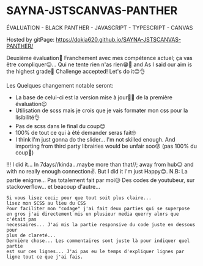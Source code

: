 # SAYNA-JSTSCANVAS-PANTHER
ÉVALUATION - BLACK PANTHER - JAVASCRIPT - TYPESCRIPT - CANVAS

Hosted by gitPage: https://dokja620.github.io/SAYNA-JSTSCANVAS-PANTHER/

Deuxième évaluation🤖 Franchement avec mes compétence actuel; ça vas être compliquer😥...
Qui ne tente rien n'as rien😁🥴 and As I said our aim is the highest grade📝
Challenge accepted! Let's do it😊👌

Les Quelques changement notable seront:
- La base de celui-ci est la version mise à jour👨‍💻 de la première évaluation😉
- Utilisation de scss mais je crois que je vais formater mon css pour la lisibilité👌
- Pas de scss dans le final du coup😊
- 100% de tout ce qui à été demander seras fait🤓
- I think I'm just gonna do the slider... I'm not skilled enough. And importing from third party librairies would be unfair soo😜
(pas 100% du coup🥴)

!!! I did it... In 7days//kinda...maybe more than that//; away from hub😥 and with no really enough connection✌. But I did it I'm just Happy😊.
N.B: La partie enigme... Pas totalement fait par moi😖 Des codes de youtubeur, sur stackoverflow... et beacoup d'autre...

    Si vous lisez ceci; pour que tout soit plus claire... 
    lisez mon SCSS au lieu du CSS
    Pour faciliter mon "codage" j'ai fait deux parties qui se superpose
    en gros j'ai directement mis un plusieur media querry alors que c'était pas
    necessaires... J'ai mis la partie responsive du code juste en dessous pour
    plus de clareté...
    Dernière chose... Les commentaires sont juste là pour indiquer quel partie
    est sur ces lignes... J'ai pas eu le temps d'expliquer lignes par ligne tout ce que j'ai fais.
